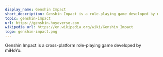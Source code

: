 ```yaml
---
display_name: Genshin Impact
short_description: Genshin Impact is a role-playing game developed by miHoYo.
topic: genshin-impact
url: https://genshin.hoyoverse.com
wikipedia_url: https://en.wikipedia.org/wiki/Genshin_Impact
logo: genshin-impact.png
---
```

Genshin Impact is a cross-platform role-playing game developed by miHoYo.
